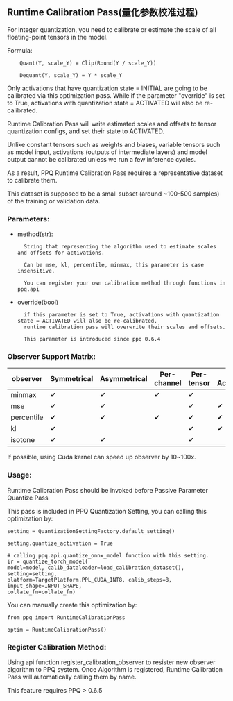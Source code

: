 ## Runtime Calibration Pass(量化参数校准过程)

For integer quantization, you need to calibrate or estimate the scale of all floating-point tensors in the model.

Formula:

        Quant(Y, scale_Y) = Clip(Round(Y / scale_Y))

        Dequant(Y, scale_Y) = Y * scale_Y

Only activations that have quantization state = INITIAL are going to be calibrated via this optimization pass.
While if the parameter "override" is set to True, activations with quantization state = ACTIVATED will also be re-calibrated.

Runtime Calibration Pass will write estimated scales and offsets to tensor quantization configs, and set their state to ACTIVATED.

Unlike constant tensors such as weights and biases, variable tensors such as model input, activations (outputs of intermediate layers) and model output cannot be calibrated unless we run a few inference cycles.

As a result, PPQ Runtime Calibration Pass requires a representative dataset to calibrate them.

This dataset is supposed to be a small subset (around ~100-500 samples) of the training or validation data.

### Parameters:

* method(str):

        String that representing the algorithm used to estimate scales and offsets for activations.

        Can be mse, kl, percentile, minmax, this parameter is case insensitive.

        You can register your own calibration method through functions in ppq.api

* override(bool)

        if this parameter is set to True, activations with quantization state = ACTIVATED will also be re-calibrated,
        runtime calibration pass will overwrite their scales and offsets.

        This parameter is introduced since ppq 0.6.4

### Observer Support Matrix:
| observer     | Symmetrical | Asymmetrical | Per-channel | Per-tensor | Cuda Acceleration   |
| ---          | ---         | ---          | ---        | ---        | ---                 |
| minmax       | &#10004;         | &#10004;          | &#10004;        | &#10004;        |                  |
| mse          | &#10004;         | &#10004;          |         | &#10004;        | &#10004;                 |
| percentile   | &#10004;         | &#10004;          | &#10004;        | &#10004;        | &#10004;               |
| kl           | &#10004;         |          |        | &#10004;        | &#10004;                 |
| isotone      | &#10004;         | &#10004;          |          | &#10004;        |                 |

If possible, using Cuda kernel can speed up observer by 10~100x.

### Usage:

Runtime Calibration Pass should be invoked before Passive Parameter Quantize Pass

This pass is included in PPQ Quantization Setting, you can calling this optimization by:

    setting = QuantizationSettingFactory.default_setting()

    setting.quantize_activation = True

    # calling ppq.api.quantize_onnx_model function with this setting.
    ir = quantize_torch_model(
    model=model, calib_dataloader=load_calibration_dataset(), setting=setting,
    platform=TargetPlatform.PPL_CUDA_INT8, calib_steps=8, input_shape=INPUT_SHAPE,
    collate_fn=collate_fn)

You can manually create this optimization by:

    from ppq import RuntimeCalibrationPass

    optim = RuntimeCalibrationPass()

### Register Calibration Method:

Using api function register_calibration_observer to resister new observer algorithm to PPQ system.
Once Algorithm is registered, Runtime Calibration Pass will automatically calling them by name.

This feature requires PPQ > 0.6.5
